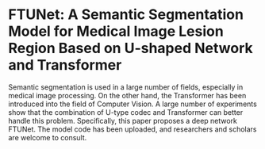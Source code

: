 # FTUNet: A Semantic Segmentation Model for Medical Image Lesion Region Based on U-shaped Network and Transformer

Semantic segmentation is used in a large number of fields, especially in medical image processing.  On the other hand, the Transformer has been introduced into the field of Computer Vision. A large number of experiments show that the combination of U-type codec and Transformer can better handle this problem. Specifically, this paper proposes a deep network FTUNet. The model code has been uploaded, and researchers and scholars are welcome to consult.
